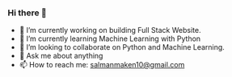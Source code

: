 ### Hi there 👋

<!--
**salmanakhtar57/salmanakhtar57** is a ✨ _special_ ✨ repository because its `README.md` (this file) appears on your GitHub profile.

Here are some ideas to get you started:

- 🔭 I’m currently working on building Full Stack Website.
- 🌱 I’m currently learning Machine Learning with Python
- 👯 I’m looking to collaborate on Python and Machine Learning.
- 🤔 I’m looking for help with ...
- 💬 Ask me about anything
- 📫 How to reach me: salmanmaken10@gmail.com
- 😄 Pronouns: ...
- ⚡ Fun fact: ...
-->

- 🔭 I’m currently working on building Full Stack Website.
- 🌱 I’m currently learning Machine Learning with Python
- 👯 I’m looking to collaborate on Python and Machine Learning.
- 💬 Ask me about anything
- 📫 How to reach me: salmanmaken10@gmail.com
